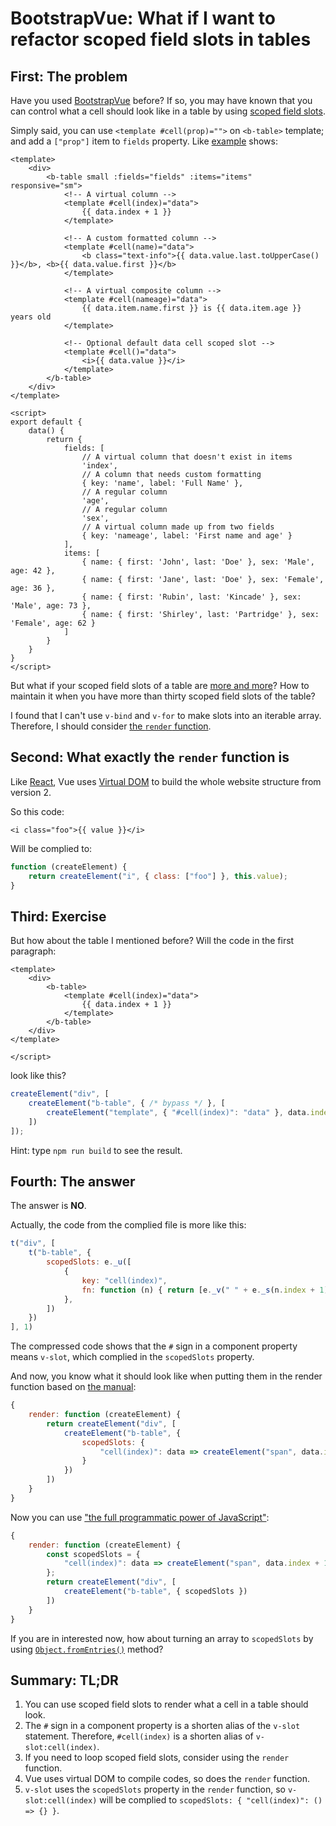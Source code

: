 # BootstrapVue: What if I want to refactor scoped field slots in tables

## First: The problem

Have you used [BootstrapVue](https://bootstrap-vue.org) before? If so, you may have known that you can control what a cell should look like in a table by using [scoped field slots](https://bootstrap-vue.org/docs/components/table#scoped-field-slots).

Simply said, you can use `<template #cell(prop)="">` on `<b-table>` template; and add a `["prop"]` item to `fields` property. Like [example](https://bootstrap-vue.org/docs/components/table#scoped-field-slots) shows:

```vue
<template>
    <div>
        <b-table small :fields="fields" :items="items" responsive="sm">
            <!-- A virtual column -->
            <template #cell(index)="data">
                {{ data.index + 1 }}
            </template>

            <!-- A custom formatted column -->
            <template #cell(name)="data">
                <b class="text-info">{{ data.value.last.toUpperCase() }}</b>, <b>{{ data.value.first }}</b>
            </template>

            <!-- A virtual composite column -->
            <template #cell(nameage)="data">
                {{ data.item.name.first }} is {{ data.item.age }} years old
            </template>

            <!-- Optional default data cell scoped slot -->
            <template #cell()="data">
                <i>{{ data.value }}</i>
            </template>
        </b-table>
    </div>
</template>

<script>
export default {
    data() {
        return {
            fields: [
                // A virtual column that doesn't exist in items
                'index',
                // A column that needs custom formatting
                { key: 'name', label: 'Full Name' },
                // A regular column
                'age',
                // A regular column
                'sex',
                // A virtual column made up from two fields
                { key: 'nameage', label: 'First name and age' }
            ],
            items: [
                { name: { first: 'John', last: 'Doe' }, sex: 'Male', age: 42 },
                { name: { first: 'Jane', last: 'Doe' }, sex: 'Female', age: 36 },
                { name: { first: 'Rubin', last: 'Kincade' }, sex: 'Male', age: 73 },
                { name: { first: 'Shirley', last: 'Partridge' }, sex: 'Female', age: 62 }
            ]
        }
    }
}
</script>
```

But what if your scoped field slots of a table are [more and more](https://www.youtube.com/watch?v=mH0_XpSHkZo)? How to maintain it when you have more than thirty scoped field slots of the table?

I found that I can't use `v-bind` and `v-for` to make slots into an iterable array. Therefore, I should consider [the `render` function](https://vuejs.org/v2/guide/render-function.html).

## Second: What exactly the `render` function is

Like [React](https://reactjs.org), Vue uses [Virtual DOM](https://vuejs.org/v2/guide/render-function.html#Nodes-Trees-and-the-Virtual-DOM) to build the whole website structure from version 2.

So this code:

```vue
<i class="foo">{{ value }}</i>
```

Will be complied to:

```js
function (createElement) {
    return createElement("i", { class: ["foo"] }, this.value);
}
```

## Third: Exercise

But how about the table I mentioned before? Will the code in the first paragraph:

```vue
<template>
    <div>
        <b-table>
            <template #cell(index)="data">
                {{ data.index + 1 }}
            </template>
        </b-table>
    </div>
</template>

</script>
```

look like this?

```js
createElement("div", [
    createElement("b-table", { /* bypass */ }, [
        createElement("template", { "#cell(index)": "data" }, data.index + 1)
    ])
]);
```

Hint: type `npm run build` to see the result.

## Fourth: The answer

The answer is **NO**.

Actually, the code from the complied file is more like this:

```js
t("div", [
    t("b-table", {
        scopedSlots: e._u([
            {
                key: "cell(index)",
                fn: function (n) { return [e._v(" " + e._s(n.index + 1) + " ")] }
            },
        ])
    })
], 1)
```

The compressed code shows that the `#` sign in a component property means `v-slot`, which complied in the `scopedSlots` property.

And now, you know what it should look like when putting them in the render function based on [the manual](https://vuejs.org/v2/guide/render-function.html#The-Data-Object-In-Depth):

```js
{
    render: function (createElement) {
        return createElement("div", [
            createElement("b-table", {
                scopedSlots: {
                    "cell(index)": data => createElement("span", data.index + 1)
                }
            })
        ])
    }
}
```

Now you can use ["the full programmatic power of JavaScript"](https://vuejs.org/v2/guide/render-function.html):

```js
{
    render: function (createElement) {
        const scopedSlots = {
            "cell(index)": data => createElement("span", data.index + 1)
        };
        return createElement("div", [
            createElement("b-table", { scopedSlots })
        ])
    }
}
```

If you are in interested now, how about turning an array to `scopedSlots` by using [`Object.fromEntries()`](https://developer.mozilla.org/en-US/docs/Web/JavaScript/Reference/Global_Objects/Object/fromEntries) method?

## Summary: TL;DR

1. You can use scoped field slots to render what a cell in a table should look.
2. The `#` sign in a component property is a shorten alias of the `v-slot` statement. Therefore, `#cell(index)` is a shorten alias of `v-slot:cell(index)`.
3. If you need to loop scoped field slots, consider using the `render` function.
4. Vue uses virtual DOM to compile codes, so does the `render` function.
5. `v-slot` uses the `scopedSlots` property in the `render` function, so `v-slot:cell(index)` will be complied to `scopedSlots: { "cell(index)": () => {} }`.
